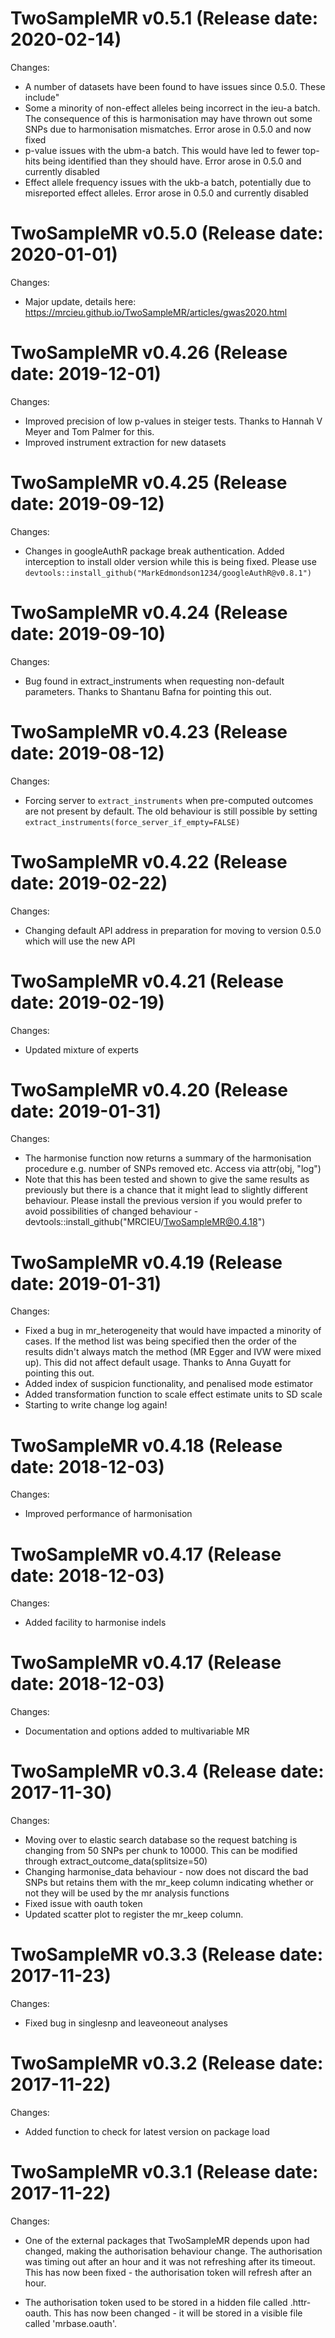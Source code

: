 TwoSampleMR v0.5.1 (Release date: 2020-02-14)
==============

Changes:

* A number of datasets have been found to have issues since 0.5.0. These include"
* Some a minority of non-effect alleles being incorrect in the ieu-a batch. The consequence of this is harmonisation may have thrown out some SNPs due to harmonisation mismatches. Error arose in 0.5.0 and now fixed
* p-value issues with the ubm-a batch. This would have led to fewer top-hits being identified than they should have. Error arose in 0.5.0 and currently disabled
* Effect allele frequency issues with the ukb-a batch, potentially due to misreported effect alleles. Error arose in 0.5.0 and currently disabled


TwoSampleMR v0.5.0 (Release date: 2020-01-01)
==============

Changes:

* Major update, details here: https://mrcieu.github.io/TwoSampleMR/articles/gwas2020.html


TwoSampleMR v0.4.26 (Release date: 2019-12-01)
==============

Changes:

* Improved precision of low p-values in steiger tests. Thanks to Hannah V Meyer and Tom Palmer for this.
* Improved instrument extraction for new datasets


TwoSampleMR v0.4.25 (Release date: 2019-09-12)
==============

Changes:

* Changes in googleAuthR package break authentication. Added interception to install older version while this is being fixed. Please use `devtools::install_github("MarkEdmondson1234/googleAuthR@v0.8.1")`


TwoSampleMR v0.4.24 (Release date: 2019-09-10)
==============

Changes:

* Bug found in extract_instruments when requesting non-default parameters. Thanks to Shantanu Bafna for pointing this out.


TwoSampleMR v0.4.23 (Release date: 2019-08-12)
==============

Changes:

* Forcing server to `extract_instruments` when pre-computed outcomes are not present by default. The old behaviour is still possible by setting `extract_instruments(force_server_if_empty=FALSE)`


TwoSampleMR v0.4.22 (Release date: 2019-02-22)
==============

Changes:

* Changing default API address in preparation for moving to version 0.5.0 which will use the new API


TwoSampleMR v0.4.21 (Release date: 2019-02-19)
==============

Changes:

* Updated mixture of experts


TwoSampleMR v0.4.20 (Release date: 2019-01-31)
==============


Changes:

* The harmonise function now returns a summary of the harmonisation procedure e.g. number of SNPs removed etc. Access via attr(obj, "log")
* Note that this has been tested and shown to give the same results as previously but there is a chance that it might lead to slightly different behaviour. Please install the previous version if you would prefer to avoid possibilities of changed behaviour - devtools::install_github("MRCIEU/TwoSampleMR@0.4.18")


TwoSampleMR v0.4.19 (Release date: 2019-01-31)
==============

Changes:

* Fixed a bug in mr_heterogeneity that would have impacted a minority of cases. If the method list was being specified then the order of the results didn't always match the method (MR Egger and IVW were mixed up). This did not affect default usage. Thanks to Anna Guyatt for pointing this out.
* Added index of suspicion functionality, and penalised mode estimator
* Added transformation function to scale effect estimate units to SD scale
* Starting to write change log again!



TwoSampleMR v0.4.18 (Release date: 2018-12-03)
==============

Changes:

* Improved performance of harmonisation


TwoSampleMR v0.4.17 (Release date: 2018-12-03)
==============

Changes:

* Added facility to harmonise indels


TwoSampleMR v0.4.17 (Release date: 2018-12-03)
==============

Changes:

* Documentation and options added to multivariable MR


TwoSampleMR v0.3.4 (Release date: 2017-11-30)
==============

Changes:

* Moving over to elastic search database so the request batching is changing from 50 SNPs per chunk to 10000. This can be modified through extract_outcome_data(splitsize=50)
* Changing harmonise_data behaviour - now does not discard the bad SNPs but retains them with the mr_keep column indicating whether or not they will be used by the mr analysis functions
* Fixed issue with oauth token
* Updated scatter plot to register the mr_keep column.


TwoSampleMR v0.3.3 (Release date: 2017-11-23)
==============

Changes:

* Fixed bug in singlesnp and leaveoneout analyses


TwoSampleMR v0.3.2 (Release date: 2017-11-22)
==============

Changes:

* Added function to check for latest version on package load


TwoSampleMR v0.3.1 (Release date: 2017-11-22)
==============

Changes:

* One of the external packages that TwoSampleMR depends upon had changed, making the authorisation behaviour change. The authorisation was timing out after an hour and it was not refreshing after its timeout. This has now been fixed - the authorisation token will refresh after an hour.

* The authorisation token used to be stored in a hidden file called .httr-oauth. This has now been changed - it will be stored in a visible file called 'mrbase.oauth'.

